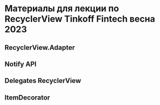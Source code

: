 # Материалы для лекции по RecyclerView Tinkoff Fintech весна 2023
## RecyclerView.Adapter
## Notify API
## Delegates RecyclerView
## ItemDecorator
